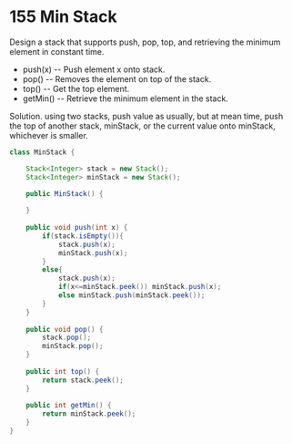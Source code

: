 # 155 Min Stack

Design a stack that supports push, pop, top, and retrieving the minimum element in constant time.

* push(x) -- Push element x onto stack.
* pop() -- Removes the element on top of the stack.
* top() -- Get the top element.
* getMin() -- Retrieve the minimum element in the stack.

Solution. using two stacks, push value as usually, but at mean time, push the top of another stack, minStack, or the current value onto minStack, whichever is smaller.


```java
class MinStack {

    Stack<Integer> stack = new Stack();
    Stack<Integer> minStack = new Stack();

    public MinStack() {
        
    }
    
    public void push(int x) {
        if(stack.isEmpty()){
            stack.push(x);
            minStack.push(x);
        }
        else{
            stack.push(x);
            if(x<=minStack.peek()) minStack.push(x);
            else minStack.push(minStack.peek());
        }
    }
    
    public void pop() {
        stack.pop();
        minStack.pop();
    }
    
    public int top() {
        return stack.peek();
    }
    
    public int getMin() {
        return minStack.peek();
    }
}
```

